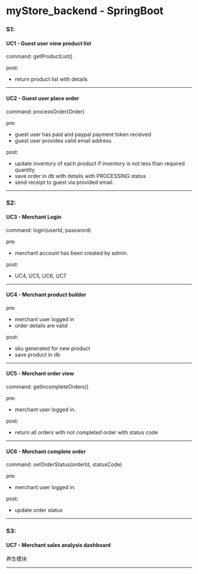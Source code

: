 # myStore_backend - SpringBoot

### S1:

#### UC1 - Guest user view product list

command: getProductList()


post: 
- return product list with details 

---

#### UC2 - Guest user place order

command: processOrder(Order)

pre: 
- guest user has paid and paypal payment token received
- guest user provides valid email address 

post: 
- update inventory of each product if inventory is not less than required quantity
- save order in db with details with PROCESSING status
- send receipt to guest via provided email.

---

### S2: 

#### UC3 - Merchant Login

command: login(userId, password)

pre: 
- merchant account has been created by admin. 

post: 
- UC4, UC5, UC6, UC7

---

#### UC4 - Merchant product builder

pre: 
- merchant user logged in
- order details are valid

post:
- sku generated for new product
- save product in db

---

#### UC5 - Merchant order view

command: getIncompleteOrders()

pre: 
- merchant user logged in.

post: 
- return all orders with not completed order with status code

---

#### UC6 - Merchant complete order

command: setOrderStatus(orderId, statusCode)

pre: 
- merchant user logged in. 

post: 
- update order status

---

### S3:

#### UC7 - Merchant sales analysis dashboard

养生模块

---



